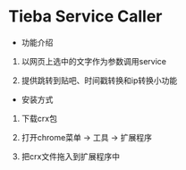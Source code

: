 Tieba Service Caller
============

* 功能介绍

1. 以网页上选中的文字作为参数调用service

2. 提供跳转到贴吧、时间戳转换和ip转换小功能

* 安装方式

1. 下载crx包

2. 打开chrome菜单 -> 工具 -> 扩展程序

3. 把crx文件拖入到扩展程序中

